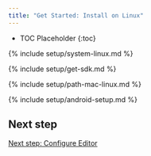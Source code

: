 ```yaml
---
title: "Get Started: Install on Linux"
---
```


* TOC Placeholder
{:toc}

{% include setup/system-linux.md %}

{% include setup/get-sdk.md %}

{% include setup/path-mac-linux.md %}

{% include setup/android-setup.md %}

## Next step

[Next step: Configure Editor](/get-started/editor)
